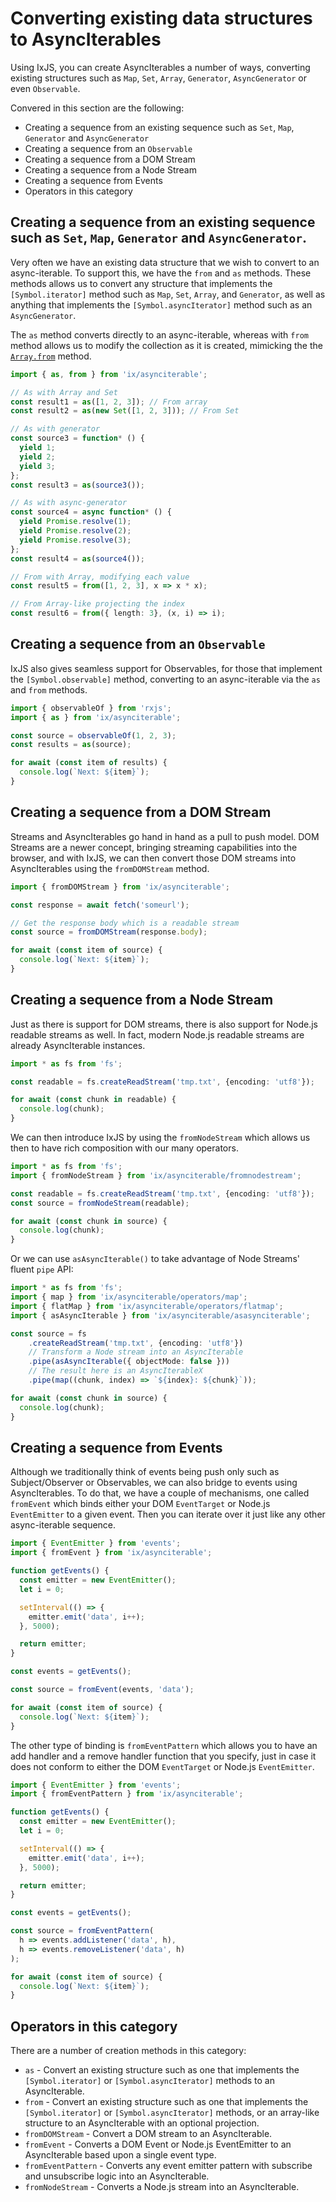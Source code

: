 # Converting existing data structures to AsyncIterables

Using IxJS, you can create AsyncIterables a number of ways, converting existing structures such as `Map`, `Set`, `Array`, `Generator`, `AsyncGenerator` or even `Observable`.

Convered in this section are the following:
- Creating a sequence from an existing sequence such as `Set`, `Map`, `Generator` and `AsyncGenerator`
- Creating a sequence from an `Observable`
- Creating a sequence from a DOM Stream
- Creating a sequence from a Node Stream
- Creating a sequence from Events
- Operators in this category

## Creating a sequence from an existing sequence such as `Set`, `Map`, `Generator` and `AsyncGenerator`.

Very often we have an existing data structure that we wish to convert to an async-iterable.  To support this, we have the `from` and `as` methods.  These methods allows us to convert any structure that implements the `[Symbol.iterator]` method such as `Map`, `Set`, `Array`, and `Generator`, as well as anything that implements the `[Symbol.asyncIterator]` method such as an `AsyncGenerator`.

The `as` method converts directly to an async-iterable, whereas with `from` method allows us to modify the collection as it is created, mimicking the the [`Array.from`](https://developer.mozilla.org/en-US/docs/Web/JavaScript/Reference/Global_Objects/Array/from) method.

```typescript
import { as, from } from 'ix/asynciterable';

// As with Array and Set
const result1 = as([1, 2, 3]); // From array
const result2 = as(new Set([1, 2, 3])); // From Set

// As with generator
const source3 = function* () {
  yield 1;
  yield 2;
  yield 3;
};
const result3 = as(source3());

// As with async-generator
const source4 = async function* () {
  yield Promise.resolve(1);
  yield Promise.resolve(2);
  yield Promise.resolve(3);
};
const result4 = as(source4());

// From with Array, modifying each value
const result5 = from([1, 2, 3], x => x * x);

// From Array-like projecting the index
const result6 = from({ length: 3}, (x, i) => i);
```

## Creating a sequence from an `Observable`

IxJS also gives seamless support for Observables, for those that implement the `[Symbol.observable]` method, converting to an async-iterable via the `as` and `from` methods.

```typescript
import { observableOf } from 'rxjs';
import { as } from 'ix/asynciterable';

const source = observableOf(1, 2, 3);
const results = as(source);

for await (const item of results) {
  console.log(`Next: ${item}`);
}
```

## Creating a sequence from a DOM Stream

Streams and AsyncIterables go hand in hand as a pull to push model.  DOM Streams are a newer concept, bringing streaming capabilities into the browser, and with IxJS, we can then convert those DOM streams into AsyncIterables using the `fromDOMStream` method.

```typescript
import { fromDOMStream } from 'ix/asynciterable';

const response = await fetch('someurl');

// Get the response body which is a readable stream
const source = fromDOMStream(response.body);

for await (const item of source) {
  console.log(`Next: ${item}`);
}
```

## Creating a sequence from a Node Stream

Just as there is support for DOM streams, there is also support for Node.js readable streams as well.  In fact, modern Node.js readable streams are already AsyncIterable instances.

```typescript
import * as fs from 'fs';

const readable = fs.createReadStream('tmp.txt', {encoding: 'utf8'});

for await (const chunk in readable) {
  console.log(chunk);
}
```

We can then introduce IxJS by using the `fromNodeStream` which allows us then to have rich composition with our many operators.

```typescript
import * as fs from 'fs';
import { fromNodeStream } from 'ix/asynciterable/fromnodestream';

const readable = fs.createReadStream('tmp.txt', {encoding: 'utf8'});
const source = fromNodeStream(readable);

for await (const chunk in source) {
  console.log(chunk);
}
```

Or we can use `asAsyncIterable()` to take advantage of Node Streams' fluent `pipe` API:

```typescript
import * as fs from 'fs';
import { map } from 'ix/asynciterable/operators/map';
import { flatMap } from 'ix/asynciterable/operators/flatmap';
import { asAsyncIterable } from 'ix/asynciterable/asasynciterable';

const source = fs
    .createReadStream('tmp.txt', {encoding: 'utf8'})
    // Transform a Node stream into an AsyncIterable
    .pipe(asAsyncIterable({ objectMode: false }))
    // The result here is an AsyncIterableX
    .pipe(map((chunk, index) => `${index}: ${chunk}`));

for await (const chunk in source) {
  console.log(chunk);
}

```

## Creating a sequence from Events

Although we traditionally think of events being push only such as Subject/Observer or Observables, we can also bridge to events using AsyncIterables.  To do that, we have a couple of mechanisms, one called `fromEvent` which binds either your DOM `EventTarget` or Node.js `EventEmitter` to a given event.  Then you can iterate over it just like any other async-iterable sequence.

```typescript
import { EventEmitter } from 'events';
import { fromEvent } from 'ix/asynciterable';

function getEvents() {
  const emitter = new EventEmitter();
  let i = 0;

  setInterval(() => {
    emitter.emit('data', i++);
  }, 5000);

  return emitter;
}

const events = getEvents();

const source = fromEvent(events, 'data');

for await (const item of source) {
  console.log(`Next: ${item}`);
}
```

The other type of binding is `fromEventPattern` which allows you to have an add handler and a remove handler function that you specify, just in case it does not conform to either the DOM `EventTarget` or Node.js `EventEmitter`.

```typescript
import { EventEmitter } from 'events';
import { fromEventPattern } from 'ix/asynciterable';

function getEvents() {
  const emitter = new EventEmitter();
  let i = 0;

  setInterval(() => {
    emitter.emit('data', i++);
  }, 5000);

  return emitter;
}

const events = getEvents();

const source = fromEventPattern(
  h => events.addListener('data', h),
  h => events.removeListener('data', h)
);

for await (const item of source) {
  console.log(`Next: ${item}`);
}
```

## Operators in this category

There are a number of creation methods in this category:
- `as` - Convert an existing structure such as one that implements the `[Symbol.iterator]` or `[Symbol.asyncIterator]` methods to an AsyncIterable.
- `from` - Convert an existing structure such as one that implements the `[Symbol.iterator]` or `[Symbol.asyncIterator]` methods, or an array-like structure to an AsyncIterable with an optional projection.
- `fromDOMStream` - Convert a DOM stream to an AsyncIterable.
- `fromEvent` - Converts a DOM Event or Node.js EventEmitter to an AsyncIterable based upon a single event type.
- `fromEventPattern` - Converts any event emitter pattern with subscribe and unsubscribe logic into an AsyncIterable.
- `fromNodeStream` - Converts a Node.js stream into an AsyncIterable.
